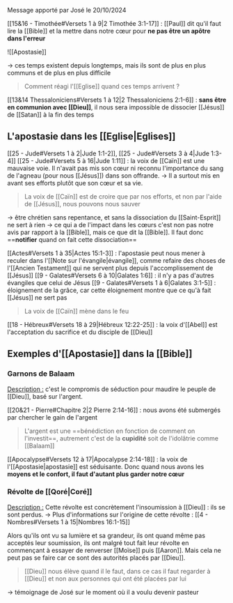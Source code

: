 Message apporté par José le 20/10/2024

[[15&16 - Timothée#Versets 1 à 9|2 Timothée 3:1-17]] : [[Paul]] dit qu'il faut lire la [[Bible]] et la mettre dans notre cœur pour **ne pas être un apôtre dans l'erreur**

![[Apostasie]]

-> ces temps existent depuis longtemps, mais ils sont de plus en plus communs et de plus en plus difficile

> Comment réagi l'[[Eglise]] quand ces temps arrivent ?

[[13&14 Thessaloniciens#Versets 1 à 12|2 Thessaloniciens 2:1-6]] : **sans être en communion avec [[Dieu]]**, il nous sera impossible de dissocier [[Jésus]] de [[Satan]] à la fin des temps
## L'apostasie dans les [[Eglise|Eglises]]
[[25 - Jude#Versets 1 à 2|Jude 1:1-2]], [[25 - Jude#Versets 3 à 4|Jude 1:3-4]]
[[25 - Jude#Versets 5 à 16|Jude 1:11]] : la voix de [[Caïn]] est une mauvaise voie. Il n'avait pas mis son cœur ni reconnu l'importance du sang de l'agneau (pour nous [[Jésus]]) dans son offrande.
-> Il a surtout mis en avant ses efforts plutôt que son cœur et sa vie.

> La voix de [[Caïn]] est de croire que par nos efforts, et non par l'aide de [[Jésus]], nous pouvons nous sauver

-> être chrétien sans repentance, et sans la dissociation du [[Saint-Esprit]] ne sert à rien
-> ce qui a de l'impact dans les cœurs c'est non pas notre avis par rapport à la [[Bible]], mais ce que dit la [[Bible]]. Il faut donc ==**notifier** quand on fait cette dissociation==

[[Actes#Versets 1 à 35|Actes 15:1-3]] : l'apostasie peut nous mener à reculer dans l'[[Note sur l'évangile|évangile]], comme refaire des choses de l'[[Ancien Testament]] qui ne servent plus depuis l'accomplissement de [[Jésus]]
[[9 - Galates#Versets 6 à 10|Galates 1:6]] : il n'y a pas d'autres évangiles que celui de Jésus
[[9 - Galates#Versets 1 à 6|Galates 3:1-5]] : éloignement de la grâce, car cette éloignement montre que ce qu'à fait [[Jésus]] ne sert pas
> La voix de [[Caïn]] mène dans le feu

[[18 - Hébreux#Versets 18 à 29|Hébreux 12:22-25]] : la voix d'[[Abel]] est l'acceptation du sacrifice et du disciple de [[Dieu]]
## Exemples d'[[Apostasie]] dans la [[Bible]]
### Garnons de Balaam
<u>Description :</u> c'est le compromis de séduction pour maudire le peuple de [[Dieu]], basé sur l'argent.

[[20&21 - Pierre#Chapitre 2|2 Pierre 2:14-16]] : nous avons été submergés par chercher le gain de l'argent
> L'argent est une ==bénédiction en fonction de comment on l'investit==, autrement c'est de la **cupidité** soit de l'idolâtrie comme [[Balaam]]

[[Apocalypse#Versets 12 à 17|Apocalypse 2:14-18]] : la voix de l'[[Apostasie|apostasie]] est séduisante.
Donc quand nous avons les **moyens et le confort, il faut d'autant plus garder notre cœur**
### Révolte de [[Qoré|Coré]]
<u>Description :</u> Cette révolte est concrètement l'insoumission à [[Dieu]] : ils se sont perdus.
-> Plus d'informations sur l'origine de cette révolte : [[4 - Nombres#Versets 1 à 15|Nombres 16:1-15]]

Alors qu'ils ont vu sa lumière et sa grandeur, ils ont quand même pas acceptés leur soumission, ils ont malgré tout fait leur révolte en commençant à essayer de renverser [[Moïse]] puis [[Aaron]]. Mais cela ne peut pas se faire car ce sont des autorités placés par [[Dieu]].

> [[Dieu]] nous élève quand il le faut, dans ce cas il faut regarder à [[Dieu]] et non aux personnes qui ont été placées par lui

-> témoignage de José sur le moment où il a voulu devenir pasteur


